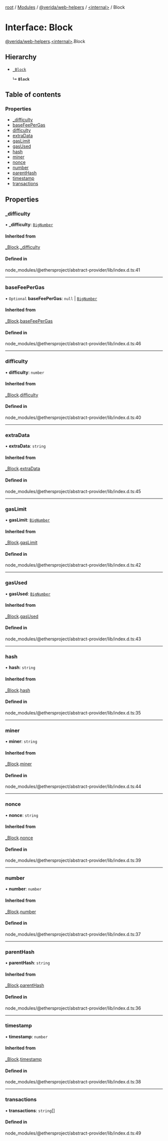 [root](../README.md) / [Modules](../modules.md) / [@verida/web-helpers](../modules/verida_web_helpers.md) / [<internal\>](../modules/verida_web_helpers._internal_.md) / Block

# Interface: Block

[@verida/web-helpers](../modules/verida_web_helpers.md).[<internal\>](../modules/verida_web_helpers._internal_.md).Block

## Hierarchy

- [`_Block`](verida_web_helpers._internal_._Block.md)

  ↳ **`Block`**

## Table of contents

### Properties

- [\_difficulty](verida_web_helpers._internal_.Block.md#_difficulty)
- [baseFeePerGas](verida_web_helpers._internal_.Block.md#basefeepergas)
- [difficulty](verida_web_helpers._internal_.Block.md#difficulty)
- [extraData](verida_web_helpers._internal_.Block.md#extradata)
- [gasLimit](verida_web_helpers._internal_.Block.md#gaslimit)
- [gasUsed](verida_web_helpers._internal_.Block.md#gasused)
- [hash](verida_web_helpers._internal_.Block.md#hash)
- [miner](verida_web_helpers._internal_.Block.md#miner)
- [nonce](verida_web_helpers._internal_.Block.md#nonce)
- [number](verida_web_helpers._internal_.Block.md#number)
- [parentHash](verida_web_helpers._internal_.Block.md#parenthash)
- [timestamp](verida_web_helpers._internal_.Block.md#timestamp)
- [transactions](verida_web_helpers._internal_.Block.md#transactions)

## Properties

### \_difficulty

• **\_difficulty**: [`BigNumber`](../classes/verida_web_helpers._internal_.BigNumber.md)

#### Inherited from

[_Block](verida_web_helpers._internal_._Block.md).[_difficulty](verida_web_helpers._internal_._Block.md#_difficulty)

#### Defined in

node_modules/@ethersproject/abstract-provider/lib/index.d.ts:41

___

### baseFeePerGas

• `Optional` **baseFeePerGas**: ``null`` \| [`BigNumber`](../classes/verida_web_helpers._internal_.BigNumber.md)

#### Inherited from

[_Block](verida_web_helpers._internal_._Block.md).[baseFeePerGas](verida_web_helpers._internal_._Block.md#basefeepergas)

#### Defined in

node_modules/@ethersproject/abstract-provider/lib/index.d.ts:46

___

### difficulty

• **difficulty**: `number`

#### Inherited from

[_Block](verida_web_helpers._internal_._Block.md).[difficulty](verida_web_helpers._internal_._Block.md#difficulty)

#### Defined in

node_modules/@ethersproject/abstract-provider/lib/index.d.ts:40

___

### extraData

• **extraData**: `string`

#### Inherited from

[_Block](verida_web_helpers._internal_._Block.md).[extraData](verida_web_helpers._internal_._Block.md#extradata)

#### Defined in

node_modules/@ethersproject/abstract-provider/lib/index.d.ts:45

___

### gasLimit

• **gasLimit**: [`BigNumber`](../classes/verida_web_helpers._internal_.BigNumber.md)

#### Inherited from

[_Block](verida_web_helpers._internal_._Block.md).[gasLimit](verida_web_helpers._internal_._Block.md#gaslimit)

#### Defined in

node_modules/@ethersproject/abstract-provider/lib/index.d.ts:42

___

### gasUsed

• **gasUsed**: [`BigNumber`](../classes/verida_web_helpers._internal_.BigNumber.md)

#### Inherited from

[_Block](verida_web_helpers._internal_._Block.md).[gasUsed](verida_web_helpers._internal_._Block.md#gasused)

#### Defined in

node_modules/@ethersproject/abstract-provider/lib/index.d.ts:43

___

### hash

• **hash**: `string`

#### Inherited from

[_Block](verida_web_helpers._internal_._Block.md).[hash](verida_web_helpers._internal_._Block.md#hash)

#### Defined in

node_modules/@ethersproject/abstract-provider/lib/index.d.ts:35

___

### miner

• **miner**: `string`

#### Inherited from

[_Block](verida_web_helpers._internal_._Block.md).[miner](verida_web_helpers._internal_._Block.md#miner)

#### Defined in

node_modules/@ethersproject/abstract-provider/lib/index.d.ts:44

___

### nonce

• **nonce**: `string`

#### Inherited from

[_Block](verida_web_helpers._internal_._Block.md).[nonce](verida_web_helpers._internal_._Block.md#nonce)

#### Defined in

node_modules/@ethersproject/abstract-provider/lib/index.d.ts:39

___

### number

• **number**: `number`

#### Inherited from

[_Block](verida_web_helpers._internal_._Block.md).[number](verida_web_helpers._internal_._Block.md#number)

#### Defined in

node_modules/@ethersproject/abstract-provider/lib/index.d.ts:37

___

### parentHash

• **parentHash**: `string`

#### Inherited from

[_Block](verida_web_helpers._internal_._Block.md).[parentHash](verida_web_helpers._internal_._Block.md#parenthash)

#### Defined in

node_modules/@ethersproject/abstract-provider/lib/index.d.ts:36

___

### timestamp

• **timestamp**: `number`

#### Inherited from

[_Block](verida_web_helpers._internal_._Block.md).[timestamp](verida_web_helpers._internal_._Block.md#timestamp)

#### Defined in

node_modules/@ethersproject/abstract-provider/lib/index.d.ts:38

___

### transactions

• **transactions**: `string`[]

#### Defined in

node_modules/@ethersproject/abstract-provider/lib/index.d.ts:49

